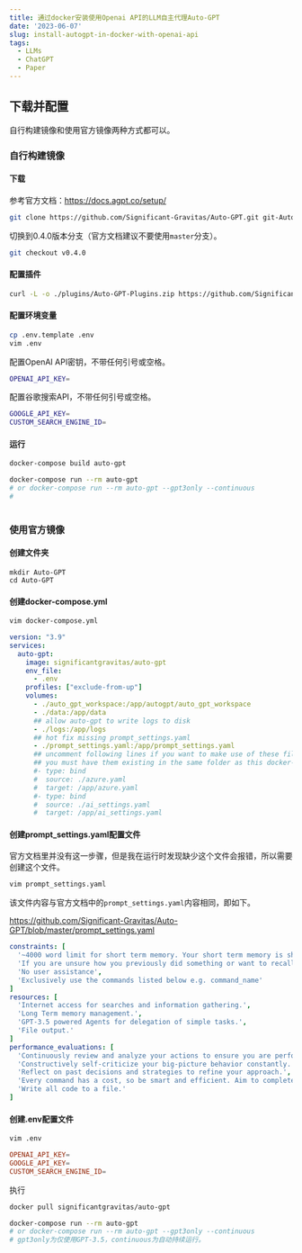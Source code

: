 ```yaml
---
title: 通过docker安装使用Openai API的LLM自主代理Auto-GPT
date: '2023-06-07'
slug: install-autogpt-in-docker-with-openai-api
tags:
  - LLMs
  - ChatGPT
  - Paper
---
```


## 下载并配置
自行构建镜像和使用官方镜像两种方式都可以。
### 自行构建镜像
#### 下载
参考官方文档：https://docs.agpt.co/setup/
```bash
git clone https://github.com/Significant-Gravitas/Auto-GPT.git git-Auto-GPT && cd git-Auto-GPT
```
切换到0.4.0版本分支（官方文档建议不要使用`master`分支）。
```bash
git checkout v0.4.0
```
#### 配置插件
```bash
curl -L -o ./plugins/Auto-GPT-Plugins.zip https://github.com/Significant-Gravitas/Auto-GPT-Plugins/archive/refs/heads/master.zip

```
#### 配置环境变量
```bash
cp .env.template .env
vim .env
```

配置OpenAI API密钥，不带任何引号或空格。
```bash
OPENAI_API_KEY=
``` 

配置谷歌搜索API，不带任何引号或空格。
```bash
GOOGLE_API_KEY=
CUSTOM_SEARCH_ENGINE_ID=
```

#### 运行
```bash 
docker-compose build auto-gpt

docker-compose run --rm auto-gpt
# or docker-compose run --rm auto-gpt --gpt3only --continuous
# 
 
```

### 使用官方镜像

#### 创建文件夹
```
mkdir Auto-GPT
cd Auto-GPT
```
#### 创建docker-compose.yml
```bash
vim docker-compose.yml
```
```yaml
version: "3.9"
services:
  auto-gpt:
    image: significantgravitas/auto-gpt
    env_file:
      - .env
    profiles: ["exclude-from-up"]
    volumes:
      - ./auto_gpt_workspace:/app/autogpt/auto_gpt_workspace
      - ./data:/app/data
      ## allow auto-gpt to write logs to disk
      - ./logs:/app/logs
      ## hot fix missing prompt_settings.yaml
      - ./prompt_settings.yaml:/app/prompt_settings.yaml
      ## uncomment following lines if you want to make use of these files
      ## you must have them existing in the same folder as this docker-compose.yml
      #- type: bind
      #  source: ./azure.yaml
      #  target: /app/azure.yaml
      #- type: bind
      #  source: ./ai_settings.yaml
      #  target: /app/ai_settings.yaml
```
#### 创建prompt_settings.yaml配置文件
官方文档里并没有这一步骤，但是我在运行时发现缺少这个文件会报错，所以需要创建这个文件。
```bash
vim prompt_settings.yaml
```
该文件内容与官方文档中的`prompt_settings.yaml`内容相同，即如下。

https://github.com/Significant-Gravitas/Auto-GPT/blob/master/prompt_settings.yaml
```yaml
constraints: [
  '~4000 word limit for short term memory. Your short term memory is short, so immediately save important information to files.',
  'If you are unsure how you previously did something or want to recall past events, thinking about similar events will help you remember.',
  'No user assistance',
  'Exclusively use the commands listed below e.g. command_name'
]
resources: [
  'Internet access for searches and information gathering.',
  'Long Term memory management.',
  'GPT-3.5 powered Agents for delegation of simple tasks.',
  'File output.'
]
performance_evaluations: [
  'Continuously review and analyze your actions to ensure you are performing to the best of your abilities.',
  'Constructively self-criticize your big-picture behavior constantly.',
  'Reflect on past decisions and strategies to refine your approach.',
  'Every command has a cost, so be smart and efficient. Aim to complete tasks in the least number of steps.',
  'Write all code to a file.'
]
```

#### 创建.env配置文件
```bash
vim .env
```
```conf
OPENAI_API_KEY=
GOOGLE_API_KEY=
CUSTOM_SEARCH_ENGINE_ID=
```
执行
```bash
docker pull significantgravitas/auto-gpt

docker-compose run --rm auto-gpt
# or docker-compose run --rm auto-gpt --gpt3only --continuous 
# gpt3only为仅使用GPT-3.5，continuous为自动持续运行。
```

